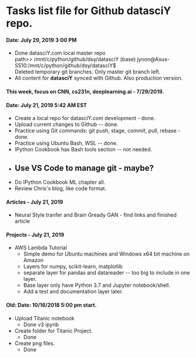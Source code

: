# Tasks list file for Github datasciY repo.  

#### Date: July 29, 2019 3:00 PM  

 - Done datasciY.com local master repo  
   path>> /mnt/c/python/github/dsy/datasciY
   (base) jyoon@Asus-S510:/mnt/c/python/github/dsy/datasciY$  
   Deleted temporary git branches.  Only master git branch left.
 - All content for **datasciY** synced with Github.  Also production version.  

#### This week, focus on CNN, cs231n, deeplearning.ai - 7/29/2019.  


#### Date: July 21, 2019 5:42 AM EST

 - Create a local repo for datasciY.com development - done.
 - Upload current changes to Github  -- done.
 - Practice using Git commands: git push, stage, commit, pull, rebase - done.
 - Practice using Ubuntu Bash, WSL -- done.
 - IPython Cookbook has Bash tools section -- not needed.
 - Use VS Code to manage git  - maybe?
   -----------
 - Do IPython Cookbook ML chapter all.
 - Review Chris's blog, like code format.


#### Articles - July 21, 2019  

 - Neural Style tranfer and Brain Gready GAN - find links and finished article
 
#### Projects - July 21, 2019   

 - AWS Lambda Tutorial
   * Simple demo for Ubuntu machines and Windows x64 bit machine on Amazon
   * Layers for numpy, scikit-learn, matplotlib
   * separate layer for pandas and datareader -- too big to include in one layer.
   * Base layer only have Python 3.7 and Jupyter notebook/shell.
   * Add a test and documentation layer later.

#### Old: Date: 10/16/2018 5:00 pm start.

* Upload Titanic notebook
	- Done v3 ipynb
* Create folder for Titanic Project.
	- Done
* Create png files.
	- Done
